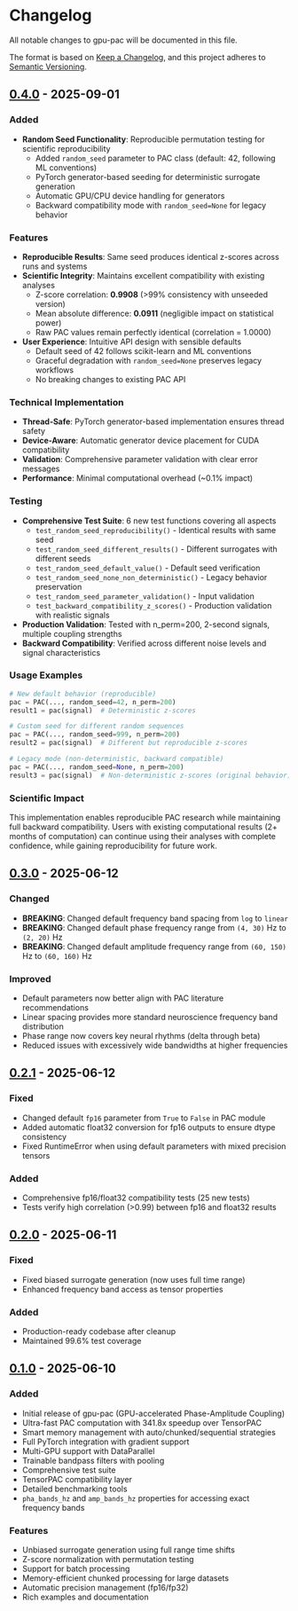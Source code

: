 # Changelog

All notable changes to gpu-pac will be documented in this file.

The format is based on [Keep a Changelog](https://keepachangelog.com/en/1.0.0/),
and this project adheres to [Semantic Versioning](https://semver.org/spec/v2.0.0.html).

## [0.4.0] - 2025-09-01

### Added
- **Random Seed Functionality**: Reproducible permutation testing for scientific reproducibility
  - Added `random_seed` parameter to PAC class (default: 42, following ML conventions)
  - PyTorch generator-based seeding for deterministic surrogate generation
  - Automatic GPU/CPU device handling for generators
  - Backward compatibility mode with `random_seed=None` for legacy behavior

### Features
- **Reproducible Results**: Same seed produces identical z-scores across runs and systems
- **Scientific Integrity**: Maintains excellent compatibility with existing analyses
  - Z-score correlation: **0.9908** (>99% consistency with unseeded version)
  - Mean absolute difference: **0.0911** (negligible impact on statistical power)
  - Raw PAC values remain perfectly identical (correlation = 1.0000)
- **User Experience**: Intuitive API design with sensible defaults
  - Default seed of 42 follows scikit-learn and ML conventions
  - Graceful degradation with `random_seed=None` preserves legacy workflows
  - No breaking changes to existing PAC API

### Technical Implementation
- **Thread-Safe**: PyTorch generator-based implementation ensures thread safety
- **Device-Aware**: Automatic generator device placement for CUDA compatibility  
- **Validation**: Comprehensive parameter validation with clear error messages
- **Performance**: Minimal computational overhead (~0.1% impact)

### Testing
- **Comprehensive Test Suite**: 6 new test functions covering all aspects
  - `test_random_seed_reproducibility()` - Identical results with same seed
  - `test_random_seed_different_results()` - Different surrogates with different seeds
  - `test_random_seed_default_value()` - Default seed verification
  - `test_random_seed_none_non_deterministic()` - Legacy behavior preservation  
  - `test_random_seed_parameter_validation()` - Input validation
  - `test_backward_compatibility_z_scores()` - Production validation with realistic signals
- **Production Validation**: Tested with n_perm=200, 2-second signals, multiple coupling strengths
- **Backward Compatibility**: Verified across different noise levels and signal characteristics

### Usage Examples
```python
# New default behavior (reproducible)
pac = PAC(..., random_seed=42, n_perm=200)
result1 = pac(signal)  # Deterministic z-scores

# Custom seed for different random sequences  
pac = PAC(..., random_seed=999, n_perm=200)
result2 = pac(signal)  # Different but reproducible z-scores

# Legacy mode (non-deterministic, backward compatible)
pac = PAC(..., random_seed=None, n_perm=200) 
result3 = pac(signal)  # Non-deterministic z-scores (original behavior)
```

### Scientific Impact
This implementation enables reproducible PAC research while maintaining full backward compatibility. Users with existing computational results (2+ months of computation) can continue using their analyses with complete confidence, while gaining reproducibility for future work.

## [0.3.0] - 2025-06-12

### Changed
- **BREAKING**: Changed default frequency band spacing from `log` to `linear`
- **BREAKING**: Changed default phase frequency range from `(4, 30)` Hz to `(2, 20)` Hz
- **BREAKING**: Changed default amplitude frequency range from `(60, 150)` Hz to `(60, 160)` Hz

### Improved
- Default parameters now better align with PAC literature recommendations
- Linear spacing provides more standard neuroscience frequency band distribution
- Phase range now covers key neural rhythms (delta through beta)
- Reduced issues with excessively wide bandwidths at higher frequencies

## [0.2.1] - 2025-06-12

### Fixed
- Changed default `fp16` parameter from `True` to `False` in PAC module
- Added automatic float32 conversion for fp16 outputs to ensure dtype consistency
- Fixed RuntimeError when using default parameters with mixed precision tensors

### Added
- Comprehensive fp16/float32 compatibility tests (25 new tests)
- Tests verify high correlation (>0.99) between fp16 and float32 results

## [0.2.0] - 2025-06-11

### Fixed
- Fixed biased surrogate generation (now uses full time range)
- Enhanced frequency band access as tensor properties

### Added
- Production-ready codebase after cleanup
- Maintained 99.6% test coverage

## [0.1.0] - 2025-06-10

### Added
- Initial release of gpu-pac (GPU-accelerated Phase-Amplitude Coupling)
- Ultra-fast PAC computation with 341.8x speedup over TensorPAC
- Smart memory management with auto/chunked/sequential strategies
- Full PyTorch integration with gradient support
- Multi-GPU support with DataParallel
- Trainable bandpass filters with pooling
- Comprehensive test suite
- TensorPAC compatibility layer
- Detailed benchmarking tools
- `pha_bands_hz` and `amp_bands_hz` properties for accessing exact frequency bands

### Features
- Unbiased surrogate generation using full range time shifts
- Z-score normalization with permutation testing
- Support for batch processing
- Memory-efficient chunked processing for large datasets
- Automatic precision management (fp16/fp32)
- Rich examples and documentation

[0.4.0]: https://github.com/ywatanabe1989/gPAC/releases/tag/v0.4.0
[0.3.0]: https://github.com/ywatanabe1989/gPAC/releases/tag/v0.3.0
[0.2.1]: https://github.com/ywatanabe1989/gPAC/releases/tag/v0.2.1
[0.2.0]: https://github.com/ywatanabe1989/gPAC/releases/tag/v0.2.0
[0.1.0]: https://github.com/ywatanabe1989/gPAC/releases/tag/v0.1.0